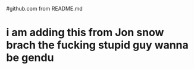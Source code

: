 #github.com from README.md
# i am adding this from Jon snow brach the fucking stupid guy wanna be gendu